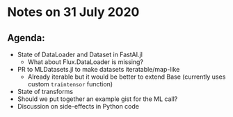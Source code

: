 # Notes on 31 July 2020

## Agenda:
- State of DataLoader and Dataset in FastAI.jl
    - What about Flux.DataLoader is missing?
- PR to MLDatasets.jl to make datasets iteratable/map-like
    - Already iterable but it would be better to extend Base (currently uses custom `traintensor` function)
- State of transforms
- Should we put together an example gist for the ML call?
- Discussion on side-effects in Python code